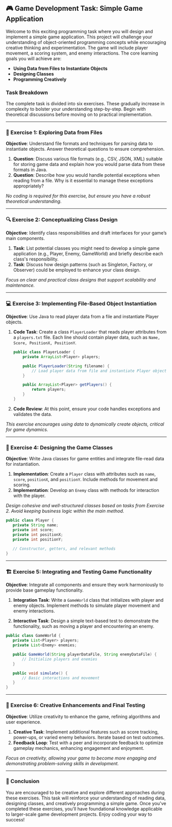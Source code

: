 ## 🎮 Game Development Task: Simple Game Application

Welcome to this exciting programming task where you will design and implement a simple game application. This project will challenge your understanding of object-oriented programming concepts while encouraging creative thinking and experimentation. The game will include player movement, a scoring system, and enemy interactions. The core learning goals you will achieve are:

- **Using Data from Files to Instantiate Objects**
- **Designing Classes**
- **Programming Creatively**

### Task Breakdown

The complete task is divided into six exercises. These gradually increase in complexity to bolster your understanding step-by-step. Begin with theoretical discussions before moving on to practical implementation.

---

### 📝 Exercise 1: Exploring Data from Files

**Objective**: Understand file formats and techniques for parsing data to instantiate objects. Answer theoretical questions to ensure comprehension.

1. **Question**: Discuss various file formats (e.g., CSV, JSON, XML) suitable for storing game data and explain how you would parse data from these formats in Java.
2. **Question**: Describe how you would handle potential exceptions when reading from a file. Why is it essential to manage these exceptions appropriately?

*No coding is required for this exercise, but ensure you have a robust theoretical understanding.*

---

### 🔍 Exercise 2: Conceptualizing Class Design

**Objective**: Identify class responsibilities and draft interfaces for your game’s main components.

1. **Task**: List potential classes you might need to develop a simple game application (e.g., Player, Enemy, GameWorld) and briefly describe each class's responsibility.
2. **Task**: Discuss how design patterns (such as Singleton, Factory, or Observer) could be employed to enhance your class design.

*Focus on clear and practical class designs that support scalability and maintenance.*

---

### 💻 Exercise 3: Implementing File-Based Object Instantiation

**Objective**: Use Java to read player data from a file and instantiate Player objects.

1. **Code Task**: Create a class `PlayerLoader` that reads player attributes from a `players.txt` file. Each line should contain player data, such as `Name, Score, PositionX, PositionY`.
   
   ```java
   public class PlayerLoader {
       private ArrayList<Player> players;

       public PlayerLoader(String filename) {
           // Load player data from file and instantiate Player objects
       }

       public ArrayList<Player> getPlayers() {
           return players;
       }
   }
   ```

2. **Code Review**: At this point, ensure your code handles exceptions and validates the data.

*This exercise encourages using data to dynamically create objects, critical for game dynamics.*

---

### 🧩 Exercise 4: Designing the Game Classes

**Objective**: Write Java classes for game entities and integrate file-read data for instantiation.

1. **Implementation**: Create a `Player` class with attributes such as `name`, `score`, `positionX`, and `positionY`. Include methods for movement and scoring.
2. **Implementation**: Develop an `Enemy` class with methods for interaction with the player.

*Design cohesive and well-structured classes based on tasks from Exercise 2. Avoid keeping business logic within the main method.*

```java
public class Player {
   private String name;
   private int score;
   private int positionX;
   private int positionY;
   
   // Constructor, getters, and relevant methods
}
```

---

### 🏗️ Exercise 5: Integrating and Testing Game Functionality

**Objective**: Integrate all components and ensure they work harmoniously to provide base gameplay functionality.

1. **Integration Task**: Write a `GameWorld` class that initializes with player and enemy objects. Implement methods to simulate player movement and enemy interactions.
   
2. **Interactive Task**: Design a simple text-based test to demonstrate the functionality, such as moving a player and encountering an enemy.

```java
public class GameWorld {
   private List<Player> players;
   private List<Enemy> enemies;

   public GameWorld(String playerDataFile, String enemyDataFile) {
       // Initialize players and enemies
   }

   public void simulate() {
       // Basic interactions and movement
   }
}
```

---

### 🎨 Exercise 6: Creative Enhancements and Final Testing

**Objective**: Utilize creativity to enhance the game, refining algorithms and user experience.

1. **Creative Task**: Implement additional features such as score tracking, power-ups, or varied enemy behaviors. Iterate based on test outcomes.
2. **Feedback Loop**: Test with a peer and incorporate feedback to optimize gameplay mechanics, enhancing engagement and enjoyment.

*Focus on creativity, allowing your game to become more engaging and demonstrating problem-solving skills in development.* 

---

### 🎯 Conclusion

You are encouraged to be creative and explore different approaches during these exercises. This task will reinforce your understanding of reading data, designing classes, and creatively programming a simple game. Once you've completed these exercises, you'll have foundational knowledge applicable to larger-scale game development projects. Enjoy coding your way to success!